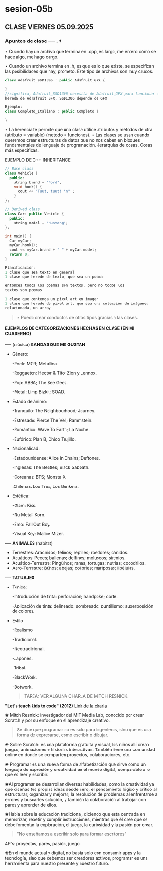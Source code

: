 # sesion-05b
## CLASE VIERNES 05.09.2025
### Apuntes de clase ── .✦

⋆ Cuando hay un archivo que termina en .cpp, es largo, me entero cómo se hace algo, me hago cargo.

⋆ Cuando un archivo termina en .h, es que es lo que existe, se especifican las posibilidades que hay, prometo. Este tipo de archivos son muy crudos.

```cpp
class Adafruit_SSD1306 : public Adafruit_GFX {

}
//significa, Adafruit_SSD1306 necesita de Adafruit_GFX para funcionar (espacio-dos puntos-espacio),
hereda de Adrafruit GFX, SSD1306 depende de GFX

Ejemplo:
class Completo_Italiano : public Completo {

}
```
⋆ La herencia te permite que una clase utilice atributos y métodos de otra (atributo = variable) (metodo = funciones). 
⋆ Las clases se usan cuando queremos crear estructuras de datos que no nos caben en bloques fundamentales de lenguaje de programación. 
Jerarquías de cosas. Cosas más específicas.

[EJEMPLO DE C++ INHERITANCE](https://www.w3schools.com/cpp/cpp_inheritance.asp)

```cpp
// Base class
class Vehicle {
  public:
    string brand = "Ford";
    void honk() {
      cout << "Tuut, tuut! \n" ;
    }
};

// Derived class
class Car: public Vehicle {
  public:
    string model = "Mustang";
};

int main() {
  Car myCar;
  myCar.honk();
  cout << myCar.brand + " " + myCar.model;
  return 0;
}
```
```cpp
Planificación: 
1 clase que sea texto en general
1 clase que herede de texto, que sea un poema

entonces todos los poemas son textos, pero no todos los
textos son poemas

1 clase que contenga un pixel art en imagen
1 clase que herede de pixel art, que sea una colección de imágenes
relacionada, un array
``` 

> ⋆ Puedo crear conductos de otros tipos gracias a las clases.

#### EJEMPLOS DE CATEGORIZACIONES HECHAS EN CLASE (EN MI CUADERNO)
── (música) **BANDAS QUE ME GUSTAN**
* Género:
  
  -Rock: MCR; Metallica.
  
  -Reggaeton: Hector & Tito; Zion y Lennox.
  
  -Pop: ABBA; The Bee Gees.
  
  -Metal: Limp Bizkit; SOAD.
  
* Estado de ánimo:

  -Tranquilo: The Neighbourhood; Journey.

  -Estresado: Pierce The Veil; Rammstein.

  -Romántico: Wave To Earth; La Noche.

  -Eufórico: Plan B, Chico Trujillo.

* Nacionalidad:

  -Estadounidense: Alice in Chains; Deftones.

  -Inglesas: The Beatles; Black Sabbath.

  -Coreanas: BTS; Monsta X.

  .Chilenas: Los Tres; Los Bunkers.

* Estética:

  -Glam: Kiss.

  -Nu Metal: Korn.

  -Emo: Fall Out Boy.

  -Visual Key: Malice Mizer.
  

── **ANIMALES** (habitat)

* Terrestres: Arácnidos; felinos; reptiles; roedores; cánidos.
* Acuáticos: Peces; ballenas; delfines; moluscos; sirenios.
* Acuático-Terrestre: Pingüinos; ranas, tortugas; nutrias; cocodrilos.
* Aero-Terrestre: Búhos; abejas; colibríes; mariposas; libélulas.

── **TATUAJES**

* Ténica:

  -Introducción de tinta: perforación; handpoke; corte.

  -Aplicación de tinta: delineado; sombreado; puntillismo; superposición de colores.
  
* Estilo

  -Realismo.

  -Tradicional.

  -Neotradicional.

  -Japones.

  -Tribal.

  -BlackWork.

  -Dotwork.

  > TAREA: VER ALGUNA CHARLA DE MITCH RESNICK.

**"Let's teach kids to code" (2012)**
[Link de la charla](https://www.ted.com/talks/mitch_resnick_let_s_teach_kids_to_code?subtitle=es)

❀ Mitch Resnick: investigador del MIT Media Lab, conocido por crear Scratch y por su enfoque en el aprendizaje creativo.

> Se dice que programar no es solo para ingenieros, sino que es una forma de expresarse, como escribir o dibujar.

❀ Sobre Scratch: es una plataforma gratuita y visual, los niños allí crean juegos, animaciones e historias interactivas. También tiene una comunidad online en donde se comparten proyectos, colaboraciones, etc.

❀ Programar es una nueva forma de alfabetización que sirve como un lenguaje de expresión y creatividad en el mundo digital, comparable a lo que es leer y escribir.

❀Al programar se desarrollan diversas habilidades, como la creatividad ya que diseñas tus propias ideas desde cero, el pensamiento lógico y crítico al estructurar, organizar y mejorar; la resolución de problemas al enfrentarse a errores y buscarles solución, y también la colaboración al trabajar con pares y aprender de ellos.

❀Habla sobre la educación tradicional, diciendo que esta centrada en memorizar, repetir y cumplir instrucciones, mientras que él cree que se debe fomentar la exploración, el juego, la curiosidad y la pasión por crear.

> "No enseñamos a escribir solo para formar escritores"

4P's: proyectos, pares, pasión, juego

❀En el mundo actual y digital, no basta solo con consumir apps y la tecnología, sino que debemos ser creadores activos, programar es una herramienta para nuestro presente y nuestro futuro.
